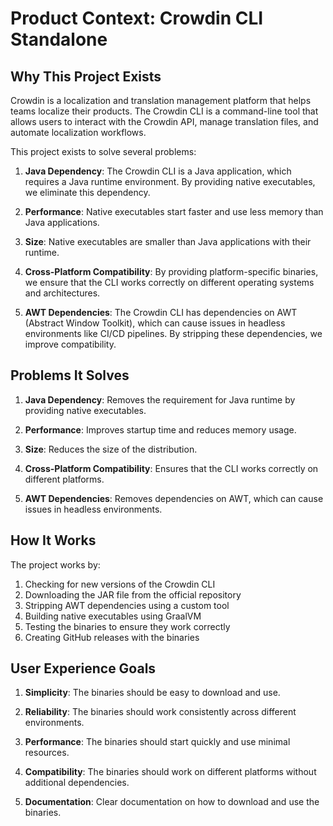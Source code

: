 # Product Context: Crowdin CLI Standalone

## Why This Project Exists

Crowdin is a localization and translation management platform that helps teams localize their products. The Crowdin CLI is a command-line tool that allows users to interact with the Crowdin API, manage translation files, and automate localization workflows.

This project exists to solve several problems:

1. **Java Dependency**: The Crowdin CLI is a Java application, which requires a Java runtime environment. By providing native executables, we eliminate this dependency.

2. **Performance**: Native executables start faster and use less memory than Java applications.

3. **Size**: Native executables are smaller than Java applications with their runtime.

4. **Cross-Platform Compatibility**: By providing platform-specific binaries, we ensure that the CLI works correctly on different operating systems and architectures.

5. **AWT Dependencies**: The Crowdin CLI has dependencies on AWT (Abstract Window Toolkit), which can cause issues in headless environments like CI/CD pipelines. By stripping these dependencies, we improve compatibility.

## Problems It Solves

1. **Java Dependency**: Removes the requirement for Java runtime by providing native executables.

2. **Performance**: Improves startup time and reduces memory usage.

3. **Size**: Reduces the size of the distribution.

4. **Cross-Platform Compatibility**: Ensures that the CLI works correctly on different platforms.

5. **AWT Dependencies**: Removes dependencies on AWT, which can cause issues in headless environments.

## How It Works

The project works by:

1. Checking for new versions of the Crowdin CLI
2. Downloading the JAR file from the official repository
3. Stripping AWT dependencies using a custom tool
4. Building native executables using GraalVM
5. Testing the binaries to ensure they work correctly
6. Creating GitHub releases with the binaries

## User Experience Goals

1. **Simplicity**: The binaries should be easy to download and use.

2. **Reliability**: The binaries should work consistently across different environments.

3. **Performance**: The binaries should start quickly and use minimal resources.

4. **Compatibility**: The binaries should work on different platforms without additional dependencies.

5. **Documentation**: Clear documentation on how to download and use the binaries. 